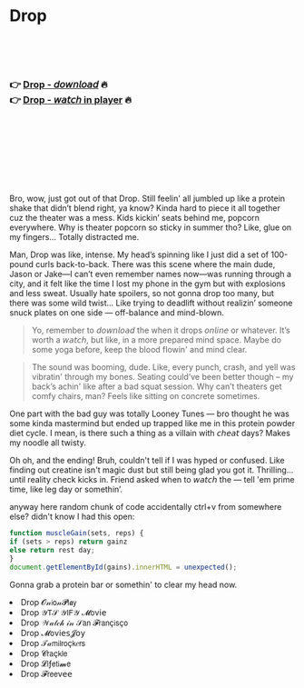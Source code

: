 <h1>Drop</h1>

<br><br><br>

<h3>👉 <a href="https://Timothys-tiovilbyca1977.github.io/tobtwhkqzu/">Drop - 𝘥𝘰𝘸𝘯𝘭𝘰𝘢𝘥</a> 🔥<br>
👉 <a href="https://Timothys-tiovilbyca1977.github.io/tobtwhkqzu/">Drop - 𝘸𝘢𝘵𝘤𝘩 in player</a> 🔥
</h3>



<br><br><br><br><br><br><br>


Bro, wow, just got out of that   Drop. Still feelin' all jumbled up like a protein shake that didn’t blend right, ya know? Kinda hard to piece it all together cuz the theater was a mess. Kids kickin’ seats behind me, popcorn everywhere. Why is theater popcorn so sticky in summer tho? Like, glue on my fingers… Totally distracted me.

Man, Drop was like, intense. My head’s spinning like I just did a set of 100-pound curls back-to-back. There was this scene where the main dude, Jason or Jake—I can’t even remember names now—was running through a city, and it felt like the time I lost my phone in the gym but with explosions and less sweat. Usually hate spoilers, so not gonna drop too many, but there was some wild twist... Like trying to deadlift without realizin’ someone snuck plates on one side — off-balance and mind-blown.

> Yo, remember to 𝘥𝘰𝘸𝘯𝘭𝘰𝘢𝘥 the   when it drops 𝘰𝘯𝘭𝘪𝘯𝘦 or whatever. It’s worth a 𝘸𝘢𝘵𝘤𝘩, but like, in a more prepared mind space. Maybe do some yoga before, keep the blood flowin' and mind clear.

> The sound was booming, dude. Like, every punch, crash, and yell was vibratin' through my bones. Seating could’ve been better though – my back’s achin' like after a bad squat session. Why can’t theaters get comfy chairs, man? Feels like sitting on concrete sometimes.

One part with the bad guy was totally Looney Tunes — bro thought he was some kinda mastermind but ended up trapped like me in this protein powder diet cycle. I mean, is there such a thing as a villain with 𝘤𝘩𝘦𝘢𝘵 days? Makes my noodle all twisty.

Oh oh, and the ending! Bruh, couldn't tell if I was hyped or confused. Like finding out creatine isn't magic dust but still being glad you got it. Thrilling... until reality check kicks in. Friend asked when to 𝘸𝘢𝘵𝘤𝘩 the   — tell 'em prime time, like leg day or somethin’. 

anyway here random chunk of code accidentally ctrl+v from somewhere else? didn't know I had this open: 
```js
function muscleGain(sets, reps) {
if (sets > reps) return gainz
else return rest day;
}
document.getElementById(gains).innerHTML = unexpected();
```

Gonna grab a protein bar or somethin' to clear my head now.

<li>Drop 𝓞𝓃𝗂𝗈𝓃𝓟𝗅𝖆𝗒</li>
<li>Drop 𝒴𝖳𝒮 𝒴𝖨𝖥𝒴 𝓜𝗈ν𝗂𝖾</li>
<li>Drop 𝒲𝒶𝓉𝒸𝒽 𝒾𝓃 𝒮𝖺𝗇 𝓕𝗋𝖺𝗇ç𝗂𝗌ç𝗈</li>
<li>Drop 𝓜𝗈ν𝗂𝖾𝗌𝓙𝗈𝗒</li>
<li>Drop 𝒯𝒶𝗆𝗂𝗅𝗋𝗈ç𝗄𝑒𝗋𝗌</li>
<li>Drop 𝓒𝗋𝖺ç𝗄𝗅𝖾</li>
<li>Drop 𝓛𝗂ƒ𝖾𝗍𝗂𝓶𝖾</li>
<li>Drop 𝓕𝗋𝖾𝖾ν𝖾𝖾</li>
